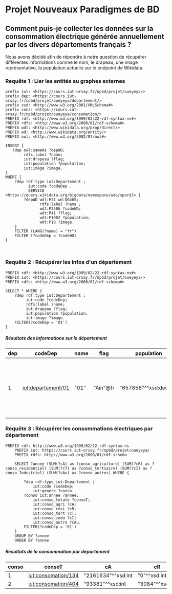 # Projet Nouveaux Paradigmes de BD

## Comment puis-je collecter les données sur la consommation électrique générée annuellement par les divers départements français ?

Nous avons décidé afin de répondre à notre question de récupérer différentes informations comme le nom, le drapeau, une image représentative, la population actuelle sur le endpoint de Wikidata.

### Requête 1 : Lier les entités au graphes externes

```sparql
prefix iut: <https://cours.iut-orsay.fr/npbd/projet/oueyeya/> 
prefix dep: <https://cours.iut-orsay.fr/npbd/projet/oueyeya/departement/> 
prefix xsd: <http://www.w3.org/2001/XMLSchema#> 
prefix cons: <https://cours.iut-orsay.fr/npbd/projet/oueyeya/consomation/> 
PREFIX rdf: <http://www.w3.org/1999/02/22-rdf-syntax-ns#>
PREFIX rdfs: <http://www.w3.org/2000/01/rdf-schema#>
PREFIX wdt: <http://www.wikidata.org/prop/direct/>
PREFIX wd: <http://www.wikidata.org/entity/>
PREFIX owl: <http://www.w3.org/2002/07/owl#>

INSERT {
   ?dep owl:sameAs ?depWD;
        rdfs:label ?name;
        iut:drapeau ?flag;
        iut:population ?population;
        iut:image ?image.
}
WHERE {
    ?dep rdf:type iut:Departement ;
          iut:code ?codeDep .
          SERVICE <https://query.wikidata.org/bigdata/namespace/wdq/sparql> {
        ?depWD wdt:P31 wd:Q6465;
               rdfs:label ?name ;
               wdt:P2586 ?codeWD;
               wdt:P41 ?flag;
        	   wdt:P1082 ?population;
       		   wdt:P18 ?image.
    }
    FILTER (LANG(?name) = "fr")
    FILTER (?codeDep = ?codeWD)
}

    

```

### Requête 2 : Récupérer les infos d'un département

```sparql
PREFIX rdf: <http://www.w3.org/1999/02/22-rdf-syntax-ns#>
PREFIX iut: <https://cours.iut-orsay.fr/npbd/projet/oueyeya/>
PREFIX rdfs: <http://www.w3.org/2000/01/rdf-schema#>

SELECT * WHERE { 
    ?dep rdf:type iut:Departement ;
         iut:code ?codeDep;
         rdfs:label ?name;
         iut:drapeau ?flag;
         iut:population ?population;
         iut:image ?image.
    FILTER(?codeDep = '01')
}
```

##### Résultats des informations sur le département

| dep | codeDep | name          | flag                                                                                                    | population        | image                                                                                                                |
|-----|---------|---------------|---------------------------------------------------------------------------------------------------------|-------------------|----------------------------------------------------------------------------------------------------------------------|
| 1   | [iut:departement/01](iut:departement/01) | "01"          | "Ain"@fr                                                                                                | "657856"^^xsd:decimal | [Flag of Ain](http://commons.wikimedia.org/wiki/Special:FilePath/Flag%20of%20Ain.svg) / [Rivière d'Ain et hameau de Bombois (Matafelon-Granges) depuis Corveissiat](http://commons.wikimedia.org/wiki/Special:FilePath/Rivi%C3%A8re%20d%27Ain%20et%20hameau%20de%20Bombois%20%28Matafelon-Granges%29%20depuis%20Corveissiat.jpg) |


### Requête 3 : Récupérer les consommations électriques par département

```sparql
PREFIX rdf: http://www.w3.org/1999/02/22-rdf-syntax-ns
    PREFIX iut: https://cours.iut-orsay.fr/npbd/projet/oueyeya/
    PREFIX rdfs: http://www.w3.org/2000/01/rdf-schema

    SELECT ?annee (SUM(?cA) as ?conso_agriculture) (SUM(?cR) as ?conso_residentiel) (SUM(?cT) as ?conso_tertiaire) (SUM(?cI) as ?conso_Industriel) (SUM(?cAu) as ?conso_autres) WHERE { 

        ?dep rdf:type iut:Departement ;
            iut:code ?codeDep;
            iut:genere ?conso.
        ?conso iut:annee ?annee;
            iut:conso_totale ?consoT;
            iut:conso_agri ?cA;
            iut:conso_resi ?cR;
            iut:conso_tert ?cT;
            iut:conso_indu ?cI;
            iut:conso_autre ?cAu.
        FILTER(?codeDep = '01')
    }
    GROUP BY ?annee
    ORDER BY ?annee
```

##### Résultats de la consommation par département

| conso | consoT  | cA    | cR     | cT   | cI    | cAu   |
|-------|---------|-------|--------|------|-------|-------|
| 1     | [iut:consomation/134](iut:consomation/134) | "2161634"^^xsd:int | "0"^^xsd:int | "0"^^xsd:int | "1412896"^^xsd:int | "748738"^^xsd:int | "0"^^xsd:int |
| 2     | [iut:consomation/404](iut:consomation/404) | "93381"^^xsd:int | "3084"^^xsd:int | "64331"^^xsd:int | "2114"^^xsd:int | "4517"^^xsd:int | "19335"^^xsd:int |


